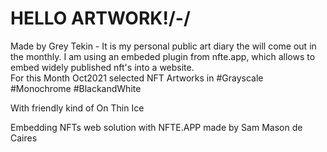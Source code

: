 # HELLO ARTWORK!/-/
Made by Grey Tekin - It is my personal public art diary the will come out in the monthly. I am using an embeded plugin from nfte.app, which allows to embed widely published nft's into a website.<br>For this Month Oct2021 selected NFT Artworks in #Grayscale #Monochrome #BlackandWhite<br>

With friendly kind of On Thin Ice<br>

Embedding NFTs web solution with NFTE.APP made by Sam Mason de Caires

